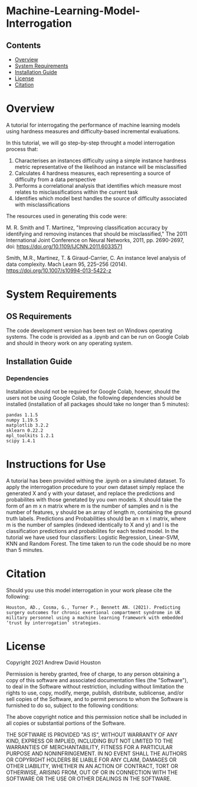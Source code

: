 # Machine-Learning-Model-Interrogation


## Contents

- [Overview](#overview)
- [System Requirements](#system-requirements)
- [Installation Guide](#installation-guide)
- [License](#licencse)
- [Citation](#citation)


# Overview
A tutorial for interrogating the performance of machine learning models using hardness measures and difficulty-based incremental evaluations. 

In this tutorial, we will go step-by-step throught a model interrogation process that:

1.   Characterises an instances difficulty using a simple instance hardness metric representative of the likelihood an instance will be misclassified
2.   Calculates 4 hardness measures, each representing a source of difficulty from a data perspective
3.   Performs a correlational analysis that identifies which measure most relates to misclassifications within the current task
4.   Identifies which model best handles the source of difficulty associated with misclassifications 

The resources used in generating this code were:

M. R. Smith and T. Martinez, "Improving classification accuracy by identifying and removing instances that should be misclassified," The 2011 International Joint Conference on Neural Networks, 2011, pp. 2690-2697, doi: https://doi.org/10.1109/IJCNN.2011.6033571

Smith, M.R., Martinez, T. & Giraud-Carrier, C. An instance level analysis of data complexity. Mach Learn 95, 225–256 (2014). https://doi.org/10.1007/s10994-013-5422-z



# System Requirements

## OS Requirements
The code development version has been test on Windows operating systems. The code is provided as a .ipynb and can be run on Google Colab and should in theory work on any operating system.

## Installation Guide
### Dependencies
Installation should not be required for Google Colab, hoever, should the users not be using Google Colab, the following dependencies should be installed (installation of all packages should take no longer than 5 minutes):

```
pandas 1.1.5
numpy 1.19.5
matplotlib 3.2.2
sklearn 0.22.2
mpl_toolkits 1.2.1
scipy 1.4.1
```
# Instructions for Use
A tutorial has been provided withing the .ipynb on a simulated dataset. To apply the interrogation procedure to your own dataset simply replace the generated X and y with your dataset, and replace the predictions and probabilites with those genetated by you own models. X should take the form of an m x n matrix where m is the number of samples and n is the number of features, y should be an array of length m, containing the ground truth labels. Predictions and Probabilities should be an m x l matrix, where m is the number of samples (indexed identically to X and y) and l is the classification predictions and probabilites for each tested model. In the tutorial we have used four classifiers: Logistic Regression, Linear-SVM, KNN and Random Forest. The time taken to run the code should be no more than 5 minutes.

# Citation
Should you use this model interrogation in your work please cite the following:

```
Houston, AD., Cosma, G., Turner P., Bennett AN. (2021). Predicting surgery outcomes for chronic exertional compartment syndrome in UK military personnel using a machine learning framework with embedded ‘trust by interrogation’ strategies.

```

# License
Copyright 2021 Andrew David Houston

Permission is hereby granted, free of charge, to any person obtaining a copy of this software and associated documentation files (the "Software"), to deal in the Software without restriction, including without limitation the rights to use, copy, modify, merge, publish, distribute, sublicense, and/or sell copies of the Software, and to permit persons to whom the Software is furnished to do so, subject to the following conditions:

The above copyright notice and this permission notice shall be included in all copies or substantial portions of the Software.

THE SOFTWARE IS PROVIDED "AS IS", WITHOUT WARRANTY OF ANY KIND, EXPRESS OR IMPLIED, INCLUDING BUT NOT LIMITED TO THE WARRANTIES OF MERCHANTABILITY, FITNESS FOR A PARTICULAR PURPOSE AND NONINFRINGEMENT. IN NO EVENT SHALL THE AUTHORS OR COPYRIGHT HOLDERS BE LIABLE FOR ANY CLAIM, DAMAGES OR OTHER LIABILITY, WHETHER IN AN ACTION OF CONTRACT, TORT OR OTHERWISE, ARISING FROM, OUT OF OR IN CONNECTION WITH THE SOFTWARE OR THE USE OR OTHER DEALINGS IN THE SOFTWARE.
